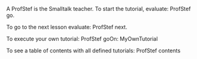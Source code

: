 A ProfStef is the Smalltalk teacher. To start the tutorial, evaluate:
ProfStef go.

To go to the next lesson evaluate:
ProfStef next.

To execute your own tutorial:
ProfStef goOn: MyOwnTutorial

To see a table of contents with all defined tutorials:
ProfStef contents